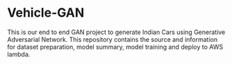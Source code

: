# Vehicle-GAN
This is our end to end GAN project to generate Indian Cars using Generative Adversarial Network. This repository contains the source and information for dataset preparation, model summary, model training and deploy to AWS lambda.
